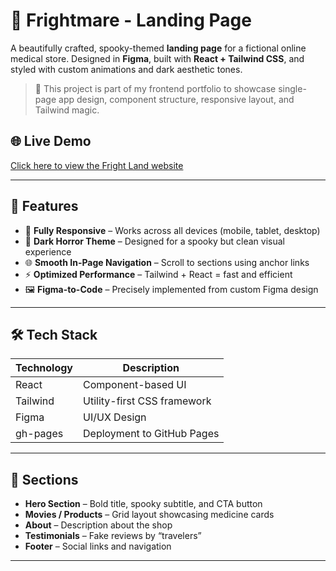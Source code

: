 # 👻 Frightmare - Landing Page

A beautifully crafted, spooky-themed **landing page** for a fictional online medical store. Designed in **Figma**, built with **React + Tailwind CSS**, and styled with custom animations and dark aesthetic tones.

> 🎯 This project is part of my frontend portfolio to showcase single-page app design, component structure, responsive layout, and Tailwind magic.

## 🌐 Live Demo

[Click here to view the Fright Land website](https://Mohammad-Irfan-Noorzada.github.io/fright-land)

---

## 🔮 Features

- 🎃 **Fully Responsive** – Works across all devices (mobile, tablet, desktop)
- 🧪 **Dark Horror Theme** – Designed for a spooky but clean visual experience
- 🌐 **Smooth In-Page Navigation** – Scroll to sections using anchor links
- ⚡ **Optimized Performance** – Tailwind + React = fast and efficient
- 🖼️ **Figma-to-Code** – Precisely implemented from custom Figma design

---

## 🛠️ Tech Stack

| Technology | Description                    |
|------------|--------------------------------|
| React      | Component-based UI             |
| Tailwind   | Utility-first CSS framework    |
| Figma      | UI/UX Design                   |
| gh-pages   | Deployment to GitHub Pages     |

---

## 🧭 Sections

- **Hero Section** – Bold title, spooky subtitle, and CTA button
- **Movies / Products** – Grid layout showcasing medicine cards
- **About** – Description about the shop
- **Testimonials** – Fake reviews by “travelers”
- **Footer** – Social links and navigation

---
